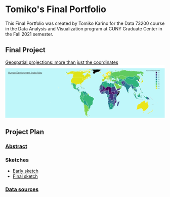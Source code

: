 # Tomiko's Final Portfolio

This Final Portfolio was created by Tomiko Karino for the Data 73200 course in the Data Analysis and Visualization program at CUNY Graduate Center in the Fall 2021 semester.

## Final Project
<a href="Project/index.html" target="_blank">Geospatial projections: more than just the coordinates</a>
<img src="TomikoKarino-FinalProject-screenshot.png"/>

## Project Plan

### <a href="Project plan/abstract" target="_blank">Abstract</a>
### Sketches
<ul>
  <li><a href="project-sketch.pdf" target="_blank">Early sketch</a></li>
  <li><a href="Project plan/Final project sketch.pdf" target="_blank">Final sketch</a></li>
</ul>

### <a href="Project plan/data-sources" target="_blank">Data sources</a>
